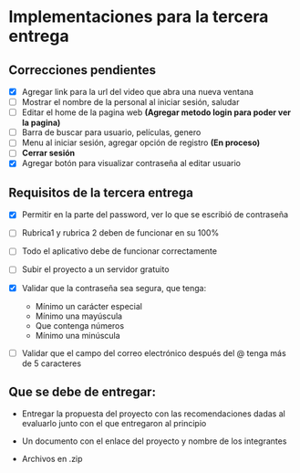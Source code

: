 # Implementaciones para la tercera entrega

## Correcciones pendientes

- [x] Agregar link para la url del video que abra una nueva ventana
- [ ] Mostrar el nombre de la personal al iniciar sesión, saludar
- [ ] Editar el home de la pagina web **(Agregar metodo login para poder ver la pagina)**
- [ ] Barra de buscar para usuario, películas, genero
- [ ] Menu al iniciar sesión, agregar opción de registro **(En proceso)**
- [ ] **Cerrar sesión**
- [x] Agregar botón para visualizar contraseña al editar usuario

## Requisitos de la tercera entrega

- [x] Permitir en la parte del password, ver lo que se escribió de contraseña

- [ ] Rubrica1 y rubrica 2 deben de funcionar en su 100%

- [ ] Todo el aplicativo debe de funcionar correctamente

- [ ] Subir el proyecto a un servidor gratuito

- [x] Validar que la contraseña sea segura, que tenga:

    - Mínimo un carácter especial
    - Mínimo una mayúscula
    - Que contenga números
    - Mínimo una minúscula

- [ ] Validar que el campo del correo electrónico después del @ tenga más de 5 caracteres

## Que se debe de entregar:

- Entregar la propuesta del proyecto con las recomendaciones dadas al evaluarlo junto con el que entregaron al principio

- Un documento con el enlace del proyecto y nombre de los integrantes

- Archivos en .zip

